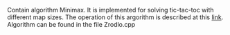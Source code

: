 Contain algorithm Minimax. It is implemented for solving tic-tac-toc with different map sizes. 
The operation of this argorithm is described at this [link](https://en.wikipedia.org/wiki/Minimax).
Algorithm can be found in the file Zrodlo.cpp